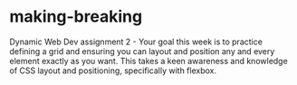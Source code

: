 # making-breaking
Dynamic Web Dev assignment 2 - Your goal this week is to practice defining a grid and ensuring you can layout and position any and every element exactly as you want. This takes a keen awareness and knowledge of CSS layout and positioning, specifically with flexbox.

